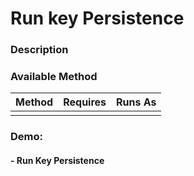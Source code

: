 # Run key Persistence

### Description

### Available Method

| Method                   | Requires      | Runs As      |
|:-------------------------|:--------------|:-------------|
|  |  |  |

### Demo:

#### - Run Key Persistence
![]()